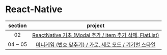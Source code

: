 # React-Native

| section |                                                                project                                                                |
| :-----: | :-----------------------------------------------------------------------------------------------------------------------------------: |
|   02    |    [ReactNative 기초 (Modal 추가 / item 추가 삭제, FlatList)](https://github.com/Anjiwoong/React-Native-Study/tree/main/RNCourse)     |
| 04 ~ 05 | [미니게임 (번호 맞추기) / 가로, 세로 모드 / 기기별 스타일](https://github.com/Anjiwoong/React-Native-Study/tree/main/guess-my-number) |
